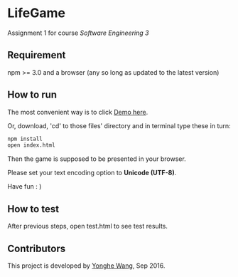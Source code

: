 # LifeGame
Assignment 1 for course _Software Engineering 3_
## Requirement
npm >= 3.0 and a browser (any so long as updated to the latest version)
## How to run
The most convenient way is to click [Demo here](http://cyclops-thss.github.io/LifeGame/).

Or, download, 'cd' to those files' directory and in terminal type these in turn:
```bash
npm install
open index.html
```
Then the game is supposed to be presented in your browser.

Please set your text encoding option to **Unicode (UTF-8)**.

Have fun : )
## How to test
After previous steps, open test.html to see test results.
## Contributors
This project is developed by [Yonghe Wang](https://github.com/Cyclops-THSS), Sep 2016.
